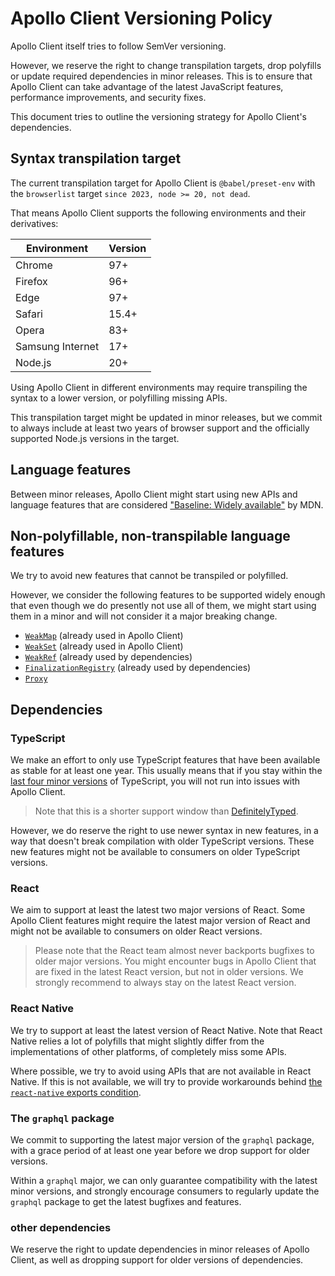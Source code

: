 # Apollo Client Versioning Policy

Apollo Client itself tries to follow SemVer versioning.

However, we reserve the right to change transpilation targets, drop polyfills or update required dependencies in minor releases.
This is to ensure that Apollo Client can take advantage of the latest JavaScript features, performance improvements, and security fixes.

This document tries to outline the versioning strategy for Apollo Client's dependencies.

## Syntax transpilation target

The current transpilation target for Apollo Client is `@babel/preset-env` with the `browserlist` target `since 2023, node >= 20, not dead`.

That means Apollo Client supports the following environments and their derivatives:

| Environment      | Version |
| ---------------- | ------- |
| Chrome           | 97+     |
| Firefox          | 96+     |
| Edge             | 97+     |
| Safari           | 15.4+   |
| Opera            | 83+     |
| Samsung Internet | 17+     |
| Node.js          | 20+     |

Using Apollo Client in different environments may require transpiling the syntax to a lower version, or polyfilling missing APIs.

This transpilation target might be updated in minor releases, but we commit to always include at least two years of browser support and the officially supported Node.js versions in the target.

## Language features

Between minor releases, Apollo Client might start using new APIs and language features that are considered ["Baseline: Widely available"](https://developer.mozilla.org/en-US/docs/Glossary/Baseline/Compatibility) by MDN.

## Non-polyfillable, non-transpilable language features

We try to avoid new features that cannot be transpiled or polyfilled.

However, we consider the following features to be supported widely enough that even though we do presently not use all of them, we might start using them in a minor and will not consider it a major breaking change.

- [`WeakMap`](https://developer.mozilla.org/en-US/docs/Web/JavaScript/Reference/Global_Objects/WeakMap) (already used in Apollo Client)
- [`WeakSet`](https://developer.mozilla.org/en-US/docs/Web/JavaScript/Reference/Global_Objects/WeakSet) (already used in Apollo Client)
- [`WeakRef`](https://developer.mozilla.org/en-US/docs/Web/JavaScript/Reference/Global_Objects/WeakRef) (already used by dependencies)
- [`FinalizationRegistry`](https://developer.mozilla.org/en-US/docs/Web/JavaScript/Reference/Global_Objects/FinalizationRegistry) (already used by dependencies)
- [`Proxy`](https://developer.mozilla.org/en-US/docs/Web/JavaScript/Reference/Global_Objects/Proxy)

## Dependencies

### TypeScript

We make an effort to only use TypeScript features that have been available as stable for at least one year. This usually means that if you stay within the [last four minor versions](https://github.com/microsoft/TypeScript/wiki/TypeScript%27s-Release-Process#how-often-does-typescript-release) of TypeScript, you will not run into issues with Apollo Client.

> Note that this is a shorter support window than [DefinitelyTyped](https://github.com/DefinitelyTyped/DefinitelyTyped#support-window).

However, we do reserve the right to use newer syntax in new features, in a way that doesn't break compilation with older TypeScript versions. These new features might not be available to consumers on older TypeScript versions.

### React

We aim to support at least the latest two major versions of React.
Some Apollo Client features might require the latest major version of React and might not be available to consumers on older React versions.

> Please note that the React team almost never backports bugfixes to older major versions. You might encounter bugs in Apollo Client that are fixed in the latest React version, but not in older versions. We strongly recommend to always stay on the latest React version.

### React Native

We try to support at least the latest version of React Native. Note that React Native relies a lot of polyfills that might slightly differ from the implementations of other platforms, of completely miss some APIs.

Where possible, we try to avoid using APIs that are not available in React Native.
If this is not available, we will try to provide workarounds behind [the `react-native` exports condition](https://reactnative.dev/blog/2023/06/21/package-exports-support#the-new-react-native-condition).

### The `graphql` package

We commit to supporting the latest major version of the `graphql` package, with a grace period of at least one year before we drop support for older versions.

Within a `graphql` major, we can only guarantee compatibility with the latest minor versions, and strongly encourage consumers to regularly update the `graphql` package to get the latest bugfixes and features.

### other dependencies

We reserve the right to update dependencies in minor releases of Apollo Client, as well as dropping support for older versions of dependencies.
